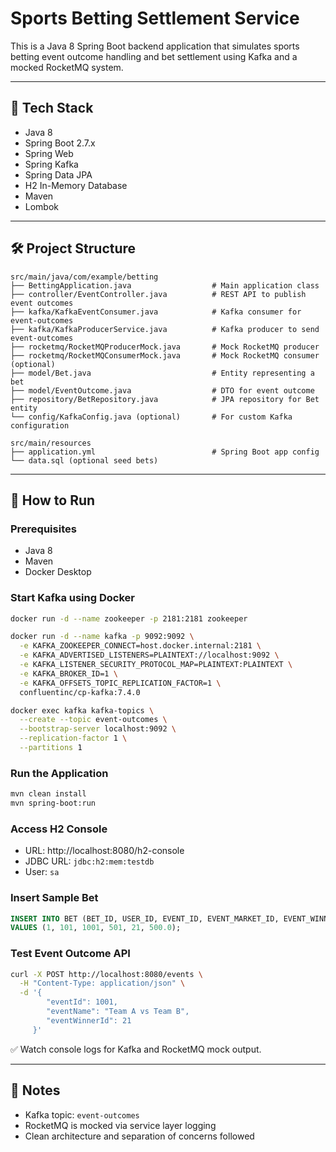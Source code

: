 # Sports Betting Settlement Service

This is a Java 8 Spring Boot backend application that simulates sports betting event outcome handling and bet settlement using Kafka and a mocked RocketMQ system.

---

## 🔧 Tech Stack
- Java 8
- Spring Boot 2.7.x
- Spring Web
- Spring Kafka
- Spring Data JPA
- H2 In-Memory Database
- Maven
- Lombok

---

## 🛠️ Project Structure

```plaintext
src/main/java/com/example/betting
├── BettingApplication.java                  # Main application class
├── controller/EventController.java          # REST API to publish event outcomes
├── kafka/KafkaEventConsumer.java            # Kafka consumer for event-outcomes
├── kafka/KafkaProducerService.java          # Kafka producer to send event-outcomes
├── rocketmq/RocketMQProducerMock.java       # Mock RocketMQ producer
├── rocketmq/RocketMQConsumerMock.java       # Mock RocketMQ consumer (optional)
├── model/Bet.java                           # Entity representing a bet
├── model/EventOutcome.java                  # DTO for event outcome
├── repository/BetRepository.java            # JPA repository for Bet entity
└── config/KafkaConfig.java (optional)       # For custom Kafka configuration

src/main/resources
├── application.yml                          # Spring Boot app config
└── data.sql (optional seed bets)
```

---

## 🚀 How to Run

### Prerequisites
- Java 8
- Maven
- Docker Desktop

### Start Kafka using Docker

```bash
docker run -d --name zookeeper -p 2181:2181 zookeeper

docker run -d --name kafka -p 9092:9092 \
  -e KAFKA_ZOOKEEPER_CONNECT=host.docker.internal:2181 \
  -e KAFKA_ADVERTISED_LISTENERS=PLAINTEXT://localhost:9092 \
  -e KAFKA_LISTENER_SECURITY_PROTOCOL_MAP=PLAINTEXT:PLAINTEXT \
  -e KAFKA_BROKER_ID=1 \
  -e KAFKA_OFFSETS_TOPIC_REPLICATION_FACTOR=1 \
  confluentinc/cp-kafka:7.4.0

docker exec kafka kafka-topics \
  --create --topic event-outcomes \
  --bootstrap-server localhost:9092 \
  --replication-factor 1 \
  --partitions 1
```

### Run the Application

```bash
mvn clean install
mvn spring-boot:run
```

### Access H2 Console

- URL: http://localhost:8080/h2-console
- JDBC URL: `jdbc:h2:mem:testdb`
- User: `sa`

### Insert Sample Bet

```sql
INSERT INTO BET (BET_ID, USER_ID, EVENT_ID, EVENT_MARKET_ID, EVENT_WINNER_ID, BET_AMOUNT)
VALUES (1, 101, 1001, 501, 21, 500.0);
```

### Test Event Outcome API

```bash
curl -X POST http://localhost:8080/events \
  -H "Content-Type: application/json" \
  -d '{
        "eventId": 1001,
        "eventName": "Team A vs Team B",
        "eventWinnerId": 21
     }'
```

✅ Watch console logs for Kafka and RocketMQ mock output.

---

## 🧾 Notes

- Kafka topic: `event-outcomes`
- RocketMQ is mocked via service layer logging
- Clean architecture and separation of concerns followed
